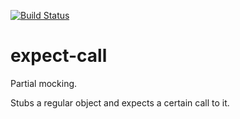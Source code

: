 [![Build Status](https://travis-ci.org/d-ash/expect-call.svg?branch=master)](https://travis-ci.org/d-ash/expect-call)

# expect-call

Partial mocking.

Stubs a regular object and expects a certain call to it.

